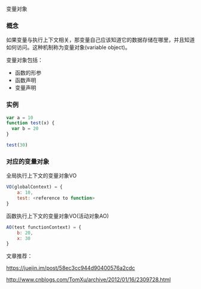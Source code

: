 变量对象

### 概念
如果变量与执行上下文相关，那变量自己应该知道它的数据存储在哪里，并且知道如何访问。这种机制称为变量对象(variable object)。

变量对象包括：
* 函数的形参
* 函数声明
* 变量声明

### 实例
```js
var a = 10
function test(x) {
  var b = 20
}

test(30)
```

### 对应的变量对象
全局执行上下文的变量对象VO
```js
VO(globalContext) = {
    a: 10,
    test: <reference to function>
}
```
函数执行上下文的变量对象VO(活动对象AO)
```js
AO(test functionContext) = {
    b: 20,
    x: 30
}
```


文章推荐：

https://juejin.im/post/58ec3cc944d90400576a2cdc

http://www.cnblogs.com/TomXu/archive/2012/01/16/2309728.html

